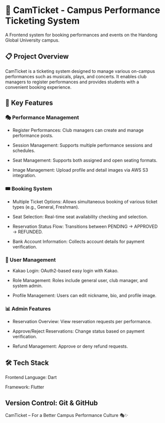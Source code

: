 # 🎫 CamTicket - Campus Performance Ticketing System
A Frontend system for booking performances and events on the Handong Global University campus.

## 📋 Project Overview
CamTicket is a ticketing system designed to manage various on-campus performances such as musicals, plays, and concerts. It enables club managers to register performances and provides students with a convenient booking experience.

## 🚀 Key Features
### 🎭 Performance Management
- Register Performances: Club managers can create and manage performance posts.
  
- Session Management: Supports multiple performance sessions and schedules.

- Seat Management: Supports both assigned and open seating formats.

- Image Management: Upload profile and detail images via AWS S3 integration.

### 🎟️ Booking System
- Multiple Ticket Options: Allows simultaneous booking of various ticket types (e.g., General, Freshman).

- Seat Selection: Real-time seat availability checking and selection.

- Reservation Status Flow: Transitions between PENDING → APPROVED → REFUNDED.

- Bank Account Information: Collects account details for payment verification.

### 👥 User Management
- Kakao Login: OAuth2-based easy login with Kakao.

- Role Management: Roles include general user, club manager, and system admin.

- Profile Management: Users can edit nickname, bio, and profile image.

### 📊 Admin Features
- Reservation Overview: View reservation requests per performance.

- Approve/Reject Reservations: Change status based on payment verification.

- Refund Management: Approve or deny refund requests.

## 🛠️ Tech Stack
Frontend
Language: Dart

Framework: Flutter

Version Control: Git & GitHub
---
CamTicket – For a Better Campus Performance Culture 🎭✨
